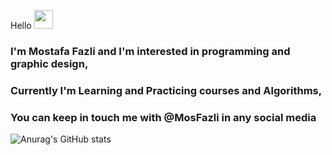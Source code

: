 Hello  <img src="https://raw.githubusercontent.com/MartinHeinz/MartinHeinz/master/wave.gif" width="30px">
### I'm Mostafa Fazli and I'm interested in programming and graphic design, 
### Currently I'm Learning and Practicing courses and Algorithms,
### You can keep in touch me with @MosFazli in any social media
![Anurag's GitHub stats](https://github-readme-stats.vercel.app/api?username=MosFazli&show_icons=true&theme=highcontrast)
